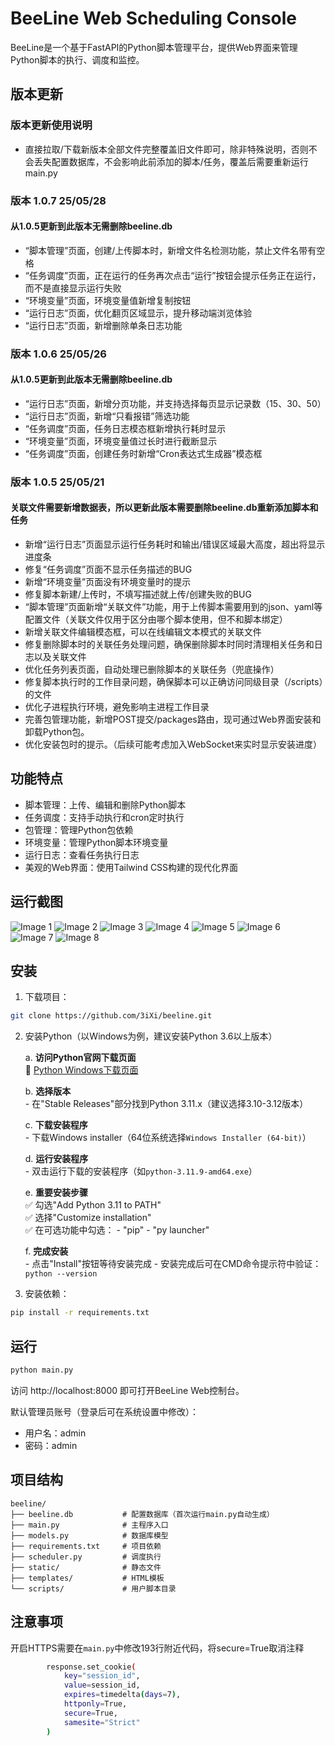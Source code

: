 # BeeLine Web Scheduling Console

BeeLine是一个基于FastAPI的Python脚本管理平台，提供Web界面来管理Python脚本的执行、调度和监控。

## 版本更新
### 版本更新使用说明
- 直接拉取/下载新版本全部文件完整覆盖旧文件即可，除非特殊说明，否则不会丢失配置数据库，不会影响此前添加的脚本/任务，覆盖后需要重新运行main.py

### 版本 1.0.7 25/05/28
#### 从1.0.5更新到此版本无需删除beeline.db
- “脚本管理”页面，创建/上传脚本时，新增文件名检测功能，禁止文件名带有空格
- “任务调度”页面，正在运行的任务再次点击“运行”按钮会提示任务正在运行，而不是直接显示运行失败
- “环境变量”页面，环境变量值新增复制按钮
- “运行日志”页面，优化翻页区域显示，提升移动端浏览体验
- “运行日志”页面，新增删除单条日志功能

### 版本 1.0.6 25/05/26
#### 从1.0.5更新到此版本无需删除beeline.db
- “运行日志”页面，新增分页功能，并支持选择每页显示记录数（15、30、50）
- “运行日志”页面，新增“只看报错”筛选功能
- “任务调度”页面，任务日志模态框新增执行耗时显示
- “环境变量”页面，环境变量值过长时进行截断显示
- “任务调度”页面，创建任务时新增“Cron表达式生成器”模态框

### 版本 1.0.5 25/05/21
#### 关联文件需要新增数据表，所以更新此版本需要删除beeline.db重新添加脚本和任务
- 新增“运行日志”页面显示运行任务耗时和输出/错误区域最大高度，超出将显示进度条
- 修复“任务调度”页面不显示任务描述的BUG
- 新增“环境变量”页面没有环境变量时的提示
- 修复脚本新建/上传时，不填写描述就上传/创建失败的BUG
- “脚本管理”页面新增“关联文件”功能，用于上传脚本需要用到的json、yaml等配置文件（关联文件仅用于区分由哪个脚本使用，但不和脚本绑定）
- 新增关联文件编辑模态框，可以在线编辑文本模式的关联文件
- 修复删除脚本时的关联任务处理问题，确保删除脚本时同时清理相关任务和日志以及关联文件
- 优化任务列表页面，自动处理已删除脚本的关联任务（兜底操作）
- 修复脚本执行时的工作目录问题，确保脚本可以正确访问同级目录（/scripts）的文件
- 优化子进程执行环境，避免影响主进程工作目录
- 完善包管理功能，新增POST提交/packages路由，现可通过Web界面安装和卸载Python包。
- 优化安装包时的提示。（后续可能考虑加入WebSocket来实时显示安装进度）

## 功能特点

- 脚本管理：上传、编辑和删除Python脚本
- 任务调度：支持手动执行和cron定时执行
- 包管理：管理Python包依赖
- 环境变量：管理Python脚本环境变量
- 运行日志：查看任务执行日志
- 美观的Web界面：使用Tailwind CSS构建的现代化界面

## 运行截图
![Image 1](https://kycloud3.koyoo.cn/202505209f18520250520162913141.png)
![Image 2](https://kycloud3.koyoo.cn/202505205ef8d202505201629108982.png)
![Image 3](https://kycloud3.koyoo.cn/20250520410c120250520162913711.png)
![Image 4](https://kycloud3.koyoo.cn/2025052086834202505201629119487.png)
![Image 5](https://kycloud3.koyoo.cn/202505207a7e6202505201629131071.png)
![Image 6](https://kycloud3.koyoo.cn/20250520b5633202505201629119851.png)
![Image 7](https://kycloud3.koyoo.cn/202505203add020250520162912269.png)
![Image 8](https://kycloud3.koyoo.cn/202505209599f202505201629123296.png)

## 安装

1. 下载项目：
```bash
git clone https://github.com/3iXi/beeline.git
```

2. 安装Python（以Windows为例，建议安装Python 3.6以上版本）

     a. **访问Python官网下载页面**  
        📎 [Python Windows下载页面](https://www.python.org/downloads/windows/)

     b. **选择版本**  
        - 在"Stable Releases"部分找到Python 3.11.x（建议选择3.10-3.12版本）

     c. **下载安装程序**  
        - 下载Windows installer（64位系统选择`Windows Installer (64-bit)`）

     d. **运行安装程序**  
        - 双击运行下载的安装程序（如`python-3.11.9-amd64.exe`）

     e. **重要安装步骤**  
        ✅ 勾选"Add Python 3.11 to PATH"  
        ✅ 选择"Customize installation"  
        ✅ 在可选功能中勾选：
          - "pip"
          - "py launcher"

     f. **完成安装**  
        - 点击"Install"按钮等待安装完成
        - 安装完成后可在CMD命令提示符中验证：  
          ```
          python --version
          ```

3. 安装依赖：
```bash
pip install -r requirements.txt
```

## 运行

```bash
python main.py
```

访问 http://localhost:8000 即可打开BeeLine Web控制台。

默认管理员账号（登录后可在系统设置中修改）：
- 用户名：admin
- 密码：admin

## 项目结构

```
beeline/
├── beeline.db           # 配置数据库（首次运行main.py自动生成）
├── main.py              # 主程序入口
├── models.py            # 数据库模型
├── requirements.txt     # 项目依赖
├── scheduler.py         # 调度执行
├── static/              # 静态文件
├── templates/           # HTML模板
└── scripts/             # 用户脚本目录
```

## 注意事项

开启HTTPS需要在`main.py`中修改193行附近代码，将secure=True取消注释
```bash
        response.set_cookie(
            key="session_id",
            value=session_id,
            expires=timedelta(days=7),
            httponly=True,
            secure=True,
            samesite="Strict"
        )
```